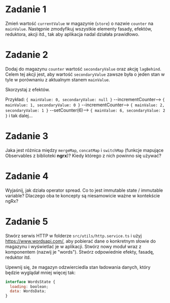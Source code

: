 # Zadanie 1

Zmień wartość `currentValue` w magazynie (`store`) o nazwie `counter` na `mainValue`. Następnie zmodyfikuj wszystkie elementy fasady, efektów, reduktora, akcji itd., tak aby aplikacja nadal działała prawidłowo.

# Zadanie 2

Dodaj do magazynu `counter` wartość `secondaryValue` oraz akcję `lagBehind`. Celem tej akcji jest, aby wartość `secondaryValue` zawsze była o jeden stan w tyle w porównaniu z aktualnym stanem `mainValue`.

Skorzystaj z efektów.

Przykład:
`{ mainValue: 0, secondaryValue: null }` --incrementCounter--> `{ mainValue: 1, secondaryValue: 0 }` --incrementCounter--> `{ mainValue: 2, secondaryValue: 1 }` --setCounter(6)--> `{ mainValue: 6, secondaryValue: 2 }` i tak dalej...

# Zadanie 3

Jaka jest różnica między `mergeMap`, `concatMap` i `switchMap` (funkcje mapujące Observables z biblioteki **ngrx**)? Kiedy którego z nich powinno się używać?

# Zadanie 4

Wyjaśnij, jak działa operator spread. Co to jest immutable state / immutable variable? Dlaczego oba te koncepty są niesamowicie ważne w kontekście ngRx?

# Zadanie 5

Stwórz serwis HTTP w folderze `src/utils/http.service.ts` i użyj https://www.wordsapi.com/, aby pobierać dane o konkretnym słowie do magazynu i wyświetlać je w aplikacji. Stwórz nowy moduł wraz z komponentem (nazwij je "words"). Stwórz odpowiednie efekty, fasadę, reduktor itd.

Upewnij się, że magazyn odzwierciedla stan ładowania danych, który będzie wyglądał mniej więcej tak:

```javascript
interface WordsState {
  loading: boolean;
  data: WordsData;
}
